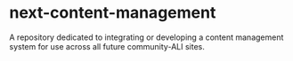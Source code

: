 # next-content-management
A repository dedicated to integrating or developing a content management system for use across all future community-ALI sites.
